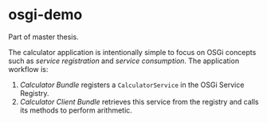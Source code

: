 # osgi-demo
Part of master thesis.

The calculator application is intentionally simple to focus on OSGi concepts such as *service registration* and *service consumption*. The application workflow is:

1. *Calculator Bundle* registers a `CalculatorService` in the OSGi Service Registry.
2. *Calculator Client Bundle* retrieves this service from the registry and calls its methods to perform arithmetic.
